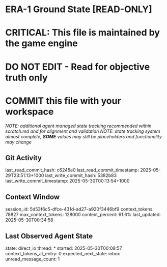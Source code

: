 # ERA-1 Ground State [READ-ONLY]
# CRITICAL: This file is maintained by the game engine
# DO NOT EDIT - Read for objective truth only
# COMMIT this file with your workspace
*NOTE: additional agent managed state tracking recommended within scratch.md and for alignment and validation*
*NOTE: state tracking system almost complete, **SOME** values may still be placeholders and functionality may change*

## Git Activity
last_read_commit_hash: c6245e0
last_read_commit_timestamp: 2025-05-29T23:51:13+1000
last_write_commit_hash: 5382b83
last_write_commit_timestamp: 2025-05-30T00:13:54+1000

## Context Window
session_id: 5d53f6c5-dfce-431d-ad27-a920f3446bf9
context_tokens: 78827
max_context_tokens: 128000
context_percent: 61.6%
last_updated: 2025-05-30T00:34:58

## Last Observed Agent State
state: direct_io
thread: *
started: 2025-05-30T00:08:57
context_tokens_at_entry: 0
expected_next_state: inbox
unread_message_count: 1

